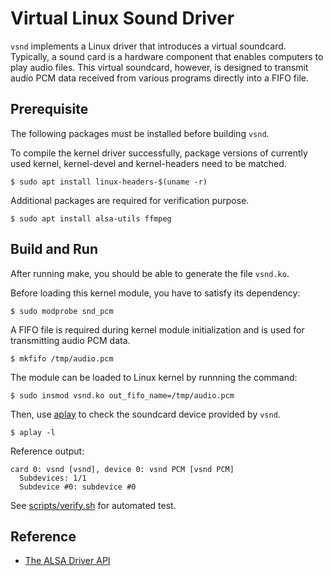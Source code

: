 # Virtual Linux Sound Driver

`vsnd` implements a Linux driver that introduces a virtual soundcard. Typically,
a sound card is a hardware component that enables computers to play audio files.
This virtual soundcard, however, is designed to transmit audio PCM data received
from various programs directly into a FIFO file.

## Prerequisite
The following packages must be installed before building `vsnd`.

To compile the kernel driver successfully, package versions of currently used
kernel, kernel-devel and kernel-headers need to be matched.
```shell
$ sudo apt install linux-headers-$(uname -r)
```

Additional packages are required for verification purpose.
```shell
$ sudo apt install alsa-utils ffmpeg
```

## Build and Run

After running make, you should be able to generate the file `vsnd.ko`.

Before loading this kernel module, you have to satisfy its dependency:
```shell
$ sudo modprobe snd_pcm
```

A FIFO file is required during kernel module initialization and is used for
transmitting audio PCM data.
```shell
$ mkfifo /tmp/audio.pcm
```

The module can be loaded to Linux kernel by runnning the command:
```
$ sudo insmod vsnd.ko out_fifo_name=/tmp/audio.pcm
```

Then, use [aplay](https://manpages.org/aplay) to check the soundcard device
provided by `vsnd`.
```shell
$ aplay -l
```

Reference output:
```
card 0: vsnd [vsnd], device 0: vsnd PCM [vsnd PCM]
  Subdevices: 1/1
  Subdevice #0: subdevice #0
```

See [scripts/verify.sh](scripts/verify.sh) for automated test.

## Reference
* [The ALSA Driver API](https://www.kernel.org/doc/html/latest/sound/kernel-api/alsa-driver-api.html)
